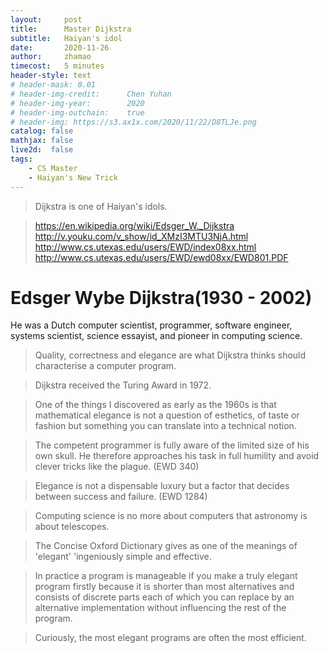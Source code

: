 ```yaml
---
layout:     post
title:      Master Dijkstra
subtitle:   Haiyan's idol
date:       2020-11-26
author:     zhamao
timecost:   5 minutes
header-style: text
# header-mask: 0.01
# header-img-credit:      Chen Yuhan
# header-img-year:        2020
# header-img-outchain:    true
# header-img: https://s3.ax1x.com/2020/11/22/D8TLJe.png
catalog: false
mathjax: false
live2d:  false
tags:
    - CS Master
    - Haiyan's New Trick
---
```


> Dijkstra is one of Haiyan's idols.

> <https://en.wikipedia.org/wiki/Edsger_W._Dijkstra>
> <http://v.youku.com/v_show/id_XMzI3MTU3NjA.html>
> <http://www.cs.utexas.edu/users/EWD/index08xx.html>
> <http://www.cs.utexas.edu/users/EWD/ewd08xx/EWD801.PDF>

# Edsger Wybe Dijkstra(1930 - 2002)

He was a Dutch computer scientist, programmer, software engineer, systems scientist, science essayist, and pioneer in computing science.

> Quality, correctness and elegance are what Dijkstra thinks should characterise a computer program.

> Dijkstra received the Turing Award in 1972.

> One of the things I discovered as early as the 1960s is that mathematical elegance is not a question of esthetics, of taste  or fashion but something you can translate into a technical notion.

> The competent programmer is fully aware of the limited size of his own skull. He therefore approaches his task in full humility and avoid clever tricks like the plague. (EWD 340)

> Elegance is not a dispensable luxury but a factor that decides between success and failure. (EWD 1284)

> Computing science is no more about computers that astronomy is about telescopes.

> The Concise Oxford Dictionary gives as one of the meanings of 'elegant' 'ingeniously simple and effective.

> In practice a program is manageable if you make a truly elegant program firstly because it is shorter than most alternatives and consists of discrete parts each of which you can replace by an alternative implementation without influencing the rest of the program.

> Curiously, the most elegant programs are often the most efficient.
